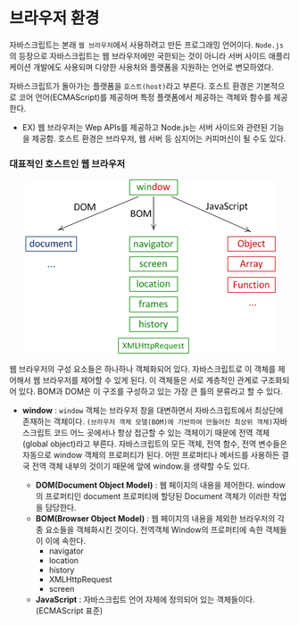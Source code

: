# 브라우저 환경

자바스크립트는 본래 `웹 브라우저`에서 사용하려고 만든 프로그래밍 언어이다. `Node.js`의 등장으로 자바스크립트는 웹 브라우저에만 국한되는 것이 아니라 서버 사이드 애플리케이션 개발에도 사용되며 다양한 사용처와 플랫폼을 지원하는 언어로 변모하였다.

자바스크립트가 돌아가는 플랫폼을 `호스트(host)`라고 부른다. 호스트 환경은 기본적으로 코어 언어(ECMAScript)를 제공하며 특정 플랫폼에서 제공하는 객체와 함수를 제공한다.

- EX) 웹 브라우저는 Wep APIs를 제공하고 Node.js는 서버 사이드와 관련된 기능을 제공함. 호스트 환경은 브라우저, 웹 서버 등 심지어는 커피머신이 될 수도 있다.

### 대표적인 호스트인 웹 브라우저

<center>

![web_browser_host](../images/web_browser_host.png)

</center>
웹 브라우저의 구성 요소들은 하나하나 객체화되어 있다. 자바스크립트로 이 객체를 제어해서 웹 브라우저를 제어할 수 있게 된다. 이 객체들은 서로 계층적인 관계로 구조화되어 있다. BOM과 DOM은 이 구조를 구성하고 있는 가장 큰 틀의 분류라고 할 수 있다.

- **window** :
  `window` 객체는 브라우저 창을 대변하면서 자바스크립트에서 최상단에 존재하는 객체이다. `(브라우저 객체 모델(BOM)에 기반하여 만들어진 최상위 객체)`자바스크립트 코드 어느 곳에서나 항상 접근할 수 있는 객체이기 때문에 전역 객체(global object)라고 부른다. 자바스크립트의 모든 객체, 전역 함수, 전역 변수들은 자동으로 window 객체의 프로퍼티가 된다. 어떤 프로퍼티나 메서드를 사용하든 결국 전역 객체 내부의 것이기 때문에 앞에 window.을 생략할 수도 있다.

  - **DOM(Document Object Model)** : 웹 페이지의 내용을 제어한다. window의 프로퍼티인 document 프로퍼티에 할당된 Document 객체가 이러한 작업을 담당한다.
  - **BOM(Browser Object Model)** : 웹 페이지의 내용을 제외한 브라우저의 각종 요소들을 객체화시킨 것이다. 전역객체 Window의 프로퍼티에 속한 객체들이 이에 속한다.
    - navigator
    - location
    - history
    - XMLHttpRequest
    - screen
  - **JavaScript** : 자바스크립트 언어 자체에 정의되어 있는 객체들이다. (ECMAScript 표준)
